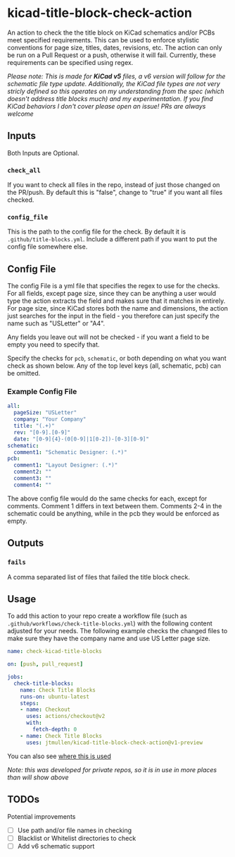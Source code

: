 # kicad-title-block-check-action
An action to check the the title block on KiCad schematics and/or PCBs meet specified requirements. This can be used to enforce stylistic conventions for page size, titles, dates, revisions, etc. The action can only be run on a Pull Request or a push, otherwise it will fail. Currently, these requirements can be specified using regex.

*Please note: This is made for **KiCad v5** files, a v6 version will follow for the schematic file type update. Additionally, the KiCad file types are not very stricly defined so this operates on my understanding from the spec (which doesn't address title blocks much) and my experimentation. If you find KiCad behaviors I don't cover please open an issue! PRs are always welcome*

## Inputs
Both Inputs are Optional. 

### `check_all`
If you want to check all files in the repo, instead of just those changed on the PR/push. By default this is "false", change to "true" if you want all files checked. 

### `config_file`
This is the path to the config file for the check. By default it is `.github/title-blocks.yml`. Include a different path if you want to put the config file somewhere else. 

## Config File
The config File is a yml file that specifies the regex to use for the checks. For all fields, except page size, since they can be anything a user would type the action extracts the field and makes sure that it matches in entirely. For page size, since KiCad stores both the name and dimensions, the action just searches for the input in the field - you therefore can just specify the name such as "USLetter" or "A4". 

Any fields you leave out will not be checked - if you want a field to be empty you need to specify that. 

Specify the checks for `pcb`, `schematic`, or both depending on what you want check as shown below. Any of the top level keys (all, schematic, pcb) can be omitted. 

### Example Config File

```yml
all:
  pageSize: "USLetter"
  company: "Your Company"
  title: "(.+)"
  rev: "[0-9].[0-9]"
  date: "[0-9]{4}-(0[0-9]|1[0-2])-[0-3][0-9]"
schematic:
  comment1: "Schematic Designer: (.*)"
pcb:
  comment1: "Layout Designer: (.*)"
  comment2: ""
  comment3: ""
  comment4: "" 
```

The above config file would do the same checks for each, except for comments. Comment 1 differs in text between them. Comments 2-4 in the schematic could be anything, while in the pcb they would be enforced as empty. 

## Outputs
### `fails`
A comma separated list of files that failed the title block check.


## Usage
To add this action to your repo create a workflow file (such as `.github/workflows/check-title-blocks.yml`) with the following content adjusted for your needs. The following example checks the changed files to make sure they have the company name and use US Letter page size.

```yml
name: check-kicad-title-blocks

on: [push, pull_request]

jobs:
  check-title-blocks:
    name: Check Title Blocks
    runs-on: ubuntu-latest
    steps:
    - name: Checkout
      uses: actions/checkout@v2
      with:
        fetch-depth: 0
    - name: Check Title Blocks
      uses: jtmullen/kicad-title-block-check-action@v1-preview
```

You can also see [where this is used](https://github.com/search?l=YAML&q=kicad-title-block-check-action&type=Code)

*Note: this was developed for private repos, so it is in use in more places than will show above*

## TODOs
Potential improvements
- [ ] Use path and/or file names in checking
- [ ] Blacklist or Whitelist directories to check
- [ ] Add v6 schematic support
